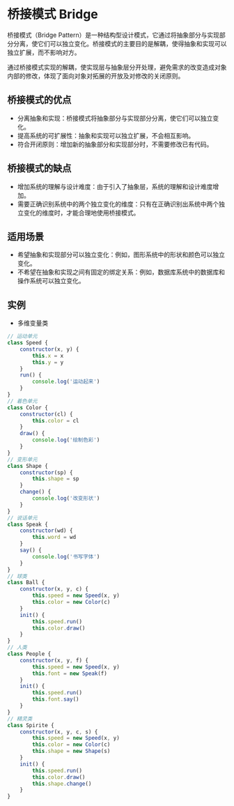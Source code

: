 # 桥接模式 Bridge

桥接模式（Bridge Pattern）是一种结构型设计模式，它通过将抽象部分与实现部分分离，使它们可以独立变化。桥接模式的主要目的是解耦，使得抽象和实现可以独立扩展，而不影响对方。

通过桥接模式实现的解耦，使实现层与抽象层分开处理，避免需求的改变造成对象内部的修改，体现了面向对象对拓展的开放及对修改的关闭原则。

## 桥接模式的优点

- 分离抽象和实现：桥接模式将抽象部分与实现部分分离，使它们可以独立变化。
- 提高系统的可扩展性：抽象和实现可以独立扩展，不会相互影响。
- 符合开闭原则：增加新的抽象部分和实现部分时，不需要修改已有代码。

## 桥接模式的缺点

- 增加系统的理解与设计难度：由于引入了抽象层，系统的理解和设计难度增加。
- 需要正确识别系统中的两个独立变化的维度：只有在正确识别出系统中两个独立变化的维度时，才能合理地使用桥接模式。

## 适用场景

- 希望抽象和实现部分可以独立变化：例如，图形系统中的形状和颜色可以独立变化。
- 不希望在抽象和实现之间有固定的绑定关系：例如，数据库系统中的数据库和操作系统可以独立变化。

## 实例

- 多维变量类

```js
// 运动单元
class Speed {
	constructor(x, y) {
		this.x = x
		this.y = y
	}
	run() {
		console.log('运动起来')
	}
}
// 着色单元
class Color {
	constructor(cl) {
		this.color = cl
	}
	draw() {
		console.log('绘制色彩')
	}
}
// 变形单元
class Shape {
	constructor(sp) {
		this.shape = sp
	}
	change() {
		console.log('改变形状')
	}
}
// 说话单元
class Speak {
	constructor(wd) {
		this.word = wd
	}
	say() {
		console.log('书写字体')
	}
}
// 球类
class Ball {
	constructor(x, y, c) {
		this.speed = new Speed(x, y)
		this.color = new Color(c)
	}
	init() {
		this.speed.run()
		this.color.draw()
	}
}
// 人类
class People {
	constructor(x, y, f) {
		this.speed = new Speed(x, y)
		this.font = new Speak(f)
	}
	init() {
		this.speed.run()
		this.font.say()
	}
}
// 精灵类
class Spirite {
	constructor(x, y, c, s) {
		this.speed = new Speed(x, y)
		this.color = new Color(c)
		this.shape = new Shape(s)
	}
	init() {
		this.speed.run()
		this.color.draw()
		this.shape.change()
	}
}
```
